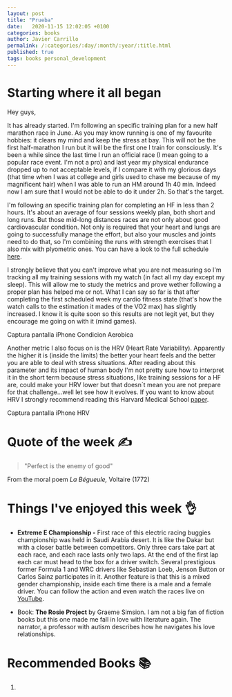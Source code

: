 ```yaml
---
layout: post
title: "Prueba"
date:   2020-11-15 12:02:05 +0100
categories: books
author: Javier Carrillo
permalink: /:categories/:day/:month/:year/:title.html
published: true
tags: books personal_development 
---
```

# Starting where it all began

Hey guys,

It has already started. I'm following an specific training plan for a new half marathon race in June. As you may know running is one of my favourite hobbies: it clears my mind and keep the stress at bay. This will not be the first half-marathon I run but it will be the first one I train for consciously. It's been a while since the last time I run an official race (I mean going to a popular race event. I'm not a pro) and last year my physical endurance dropped up to not acceptable levels, if I compare it with my glorious days (that time when I was at college and girls used to chase me because of my magnificent hair) when I was able to run an HM around 1h 40 min. Indeed now I am sure that I would not be able to do it under 2h. So that's the target.

I'm following an specific training plan for completing an HF in less than 2 hours. It's about an average of four sessions weekly plan, both short and long runs. But those mid-long distances races are not only about good cardiovascular condition. Not only is required that your heart and lungs are going to successfully manage the effort, but also your muscles and joints need to do that, so I'm combining the runs with strength exercises that I also mix with plyometric ones. You can have a look to the full schedule [here](https://www.runnersworld.com/uk/training/half-marathon/a776305/how-to-run-a-sub-2-hour-half-marathon/).

I strongly believe that you can't improve what you are not measuring so I'm tracking all my training sessions with my watch (in fact all my day except my sleep). This will allow me to study the metrics and prove wether following a proper plan has helped me or not. What I can say so far is that after completing the first scheduled week my cardio fitness state (that's how the watch calls to the estimation it mades of the VO2 max) has slightly increased. I know it is quite soon so this results are not legit yet, but they encourage me going on with it (mind games).

Captura pantalla iPhone Condicion Aerobica

Another metric I also focus on is the HRV (Heart Rate Variability). Apparently the higher it is (inside the limits) the better your heart feels and the better you are able to deal with stress situations. After reading about this parameter and its impact of human body I'm not pretty sure how to interpret it in the short term because stress situations, like training sessions for a HF are, could make your HRV lower but that doesn´t mean you are not prepare for that challenge...well let see how it evolves. If you want to know about HRV I strongly recommend reading this Harvard Medical School [paper](https://www.health.harvard.edu/blog/heart-rate-variability-new-way-track-well-2017112212789).

Captura pantalla iPhone HRV

# Quote of the week ✍️

> "Perfect is the enemy of good"

From the moral poem *La Bégueule,* Voltaire (1772)

# Things I've enjoyed this week 👌

- **Extreme E Championship -** First race of this electric racing buggies championship was held in Saudi Arabia desert. It is like the Dakar but with a closer battle between competitors. Only three cars take part at each race, and each race lasts only two laps. At the end of the first lap each car must head to the box for a driver switch. Several prestigious former Formula 1 and WRC drivers like Sebastian Loeb, Jenson Button or Carlos Sainz participates in it. Another feature is that this is a mixed gender championship, inside each time there is a male and a female driver. You can follow the action and even watch the races live on [YouTube](https://www.youtube.com/channel/UCmlrp3y74JN1L1o1tSdeINw).

- Book: **The Rosie Project** by Graeme Simsion. I am not a big fan of fiction books but this one made me fall in love with literature again. The narrator, a professor with autism describes how he navigates his love relationships.

# Recommended Books 📚

1.